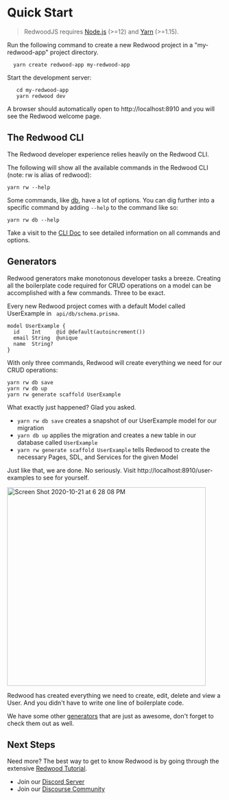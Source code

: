 # Quick Start

>RedwoodJS requires [Node.js](https://nodejs.org/en/) (>=12) and [Yarn](https://classic.yarnpkg.com/en/docs/install/) (>=1.15).

Run the following command to create a new Redwood project in a "my-redwood-app" project directory.
```
  yarn create redwood-app my-redwood-app
```
Start the development server:
```
   cd my-redwood-app
   yarn redwood dev
```
A browser should automatically open to http://localhost:8910 and you will see the Redwood welcome page.

## The Redwood CLI

The Redwood developer experience relies heavily on the Redwood CLI.

The following will show all the available commands in the Redwood CLI (note: rw is alias of redwood):
```
yarn rw --help
```

Some commands, like [db](https://redwoodjs.com/docs/cli-commands#db), have a lot of options. You can dig further into a specific command by adding `--help` to the command like so:
```
yarn rw db --help
```

Take a visit to the [CLI Doc](https://redwoodjs.com/docs/cli-commands.html) to see detailed information on all commands and options.

## Generators

Redwood generators make monotonous developer tasks a breeze. Creating all the boilerplate code required for CRUD operations on a model can be accomplished with a few commands. Three to be exact. 

Every new Redwood project comes with a default Model called UserExample in ` api/db/schema.prisma`. 

```
model UserExample {
  id    Int     @id @default(autoincrement())
  email String  @unique
  name  String?
}
```

With only three commands, Redwood will create everything we need for our CRUD operations:
```
yarn rw db save
yarn rw db up
yarn rw generate scaffold UserExample
```

What exactly just happened? Glad you asked.

- `yarn rw db save` creates a snapshot of our UserExample model for our migration
- `yarn db up` applies the migration and creates a new table in our database called `UserExample`
- `yarn rw generate scaffold UserExample` tells Redwood to create the necessary Pages, SDL, and Services for the given Model 

Just like that, we are done. No seriously. Visit http://localhost:8910/user-examples to see for yourself. 

<img width="463" alt="Screen Shot 2020-10-21 at 6 28 08 PM" src="https://user-images.githubusercontent.com/2951/96807389-3eede900-13cb-11eb-828a-52210cd67e3e.png">

Redwood has created everything we need to create, edit, delete and view a User. And you didn't have to write one line of boilerplate code. 

We have some other [generators](https://redwoodjs.com/docs/cli-commands#generate-alias-g) that are just as awesome, don't forget to check them out as well.

## Next Steps

Need more? The best way to get to know Redwood is by going through the extensive [Redwood Tutorial](https://redwoodjs.com/tutorial/welcome-to-redwood).

- Join our [Discord Server](https://discord.gg/redwoodjs)
- Join our [Discourse Community](https://community.redwoodjs.com)
